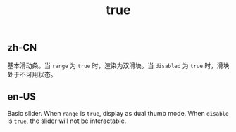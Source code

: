 ﻿---
order: 5
title:
  zh-CN: Overlap (CN)
  en-US: Overlap
---

## zh-CN
基本滑动条。当 `range` 为 `true` 时，渲染为双滑块。当 `disabled` 为 `true` 时，滑块处于不可用状态。


## en-US
Basic slider. When `range` is `true`, display as dual thumb mode. When `disable` is `true`, the slider will not be interactable.
